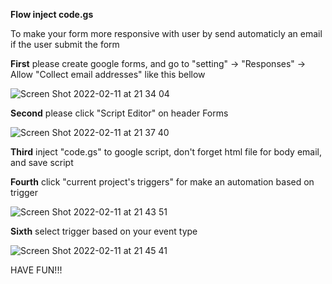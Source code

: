 **Flow inject code.gs**

To make your form more responsive with user by send automaticly an email if the user submit the form

**First** please create google forms, and go to "setting" -> "Responses" -> Allow "Collect email addresses" like this bellow

![Screen Shot 2022-02-11 at 21 34 04](https://user-images.githubusercontent.com/97831705/153610751-9ef19f19-dee8-40b6-8caf-7df1a83e3c29.png)

**Second** please click "Script Editor" on header Forms

![Screen Shot 2022-02-11 at 21 37 40](https://user-images.githubusercontent.com/97831705/153611193-d3158192-07c4-4594-8ec5-2af491d7381f.png)

**Third** inject "code.gs" to google script, don't forget html file for body email, and save script

**Fourth** click "current project's triggers" for make an automation based on trigger

![Screen Shot 2022-02-11 at 21 43 51](https://user-images.githubusercontent.com/97831705/153612275-060effa6-eaa5-41f8-b439-255fe6087566.png)

**Sixth** select trigger based on your event type

![Screen Shot 2022-02-11 at 21 45 41](https://user-images.githubusercontent.com/97831705/153612610-a0ed0b25-631c-4b88-a09a-ace014493f87.png)

HAVE FUN!!!
